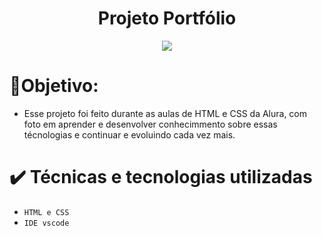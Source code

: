 <h1 align="center"> Projeto Portfólio </h1>
<p align="center">
<img loading="lazy" src="http://img.shields.io/static/v1?label=STATUS&message=%20FINALIZADO&color=red&style=for-the-badge"/>
</p>

# 📎Objetivo: 
- Esse projeto foi feito durante as aulas de HTML e CSS da Alura, com foto em aprender e desenvolver conhecimmento sobre essas técnologias e continuar e evoluindo cada vez mais.

# ✔️ Técnicas e tecnologias utilizadas

- ``HTML e CSS``
- ``IDE vscode``
